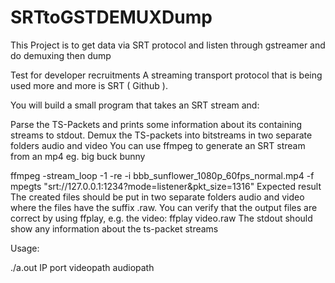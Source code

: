 # SRTtoGSTDEMUXDump
This Project is to get data via SRT protocol and listen through gstreamer  and do demuxing then dump

Test for developer recruitments
A streaming transport protocol that is being used more and more is SRT ( Github ).

You will build a small program that takes an SRT stream and:

Parse the TS-Packets and prints some information about its containing streams to stdout.
Demux the TS-packets into bitstreams in two separate folders audio and video
You can use ffmpeg to generate an SRT stream from an mp4 eg. big buck bunny

ffmpeg -stream_loop -1 -re -i bbb_sunflower_1080p_60fps_normal.mp4 -f mpegts "srt://127.0.0.1:1234?mode=listener&pkt_size=1316"
Expected result
The created files should be put in two separate folders audio and video where the files have the suffix .raw. You can verify that the output files are correct by using ffplay, e.g. the video: ffplay video.raw
The stdout should show any information about the ts-packet streams

Usage:

./a.out  IP port videopath audiopath



